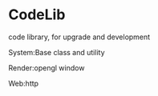 # CodeLib
code library, for upgrade and development

System:Base class and utility

Render:opengl window

Web:http

